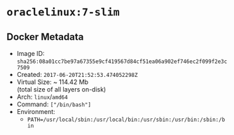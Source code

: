 # `oraclelinux:7-slim`

## Docker Metadata

- Image ID: `sha256:08a01cc7be97a67355e9cf419567d84cf51ea06a902ef746ec2f099f2e3c7509`
- Created: `2017-06-20T21:52:53.474052298Z`
- Virtual Size: ~ 114.42 Mb  
  (total size of all layers on-disk)
- Arch: `linux`/`amd64`
- Command: `["/bin/bash"]`
- Environment:
  - `PATH=/usr/local/sbin:/usr/local/bin:/usr/sbin:/usr/bin:/sbin:/bin`
